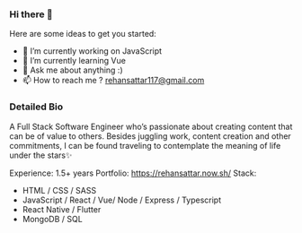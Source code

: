 ### Hi there 👋

Here are some ideas to get you started:

- 🔭 I’m currently working on JavaScript
- 🌱 I’m currently learning Vue
- 💬 Ask me about anything :) 
- 📫 How to reach me ? rehansattar117@gmail.com

### Detailed Bio
A Full Stack Software Engineer who’s passionate about creating content that can be of value to others. Besides juggling work, content creation and other commitments, I can be found traveling to contemplate the meaning of life under the stars✨

Experience: 1.5+ years
Portfolio: https://rehansattar.now.sh/
Stack:
- HTML / CSS / SASS
- JavaScript / React / Vue/ Node / Express / Typescript
- React Native / Flutter
- MongoDB / SQL 
